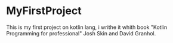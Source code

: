 # MyFirstProject
This is my first project on kotlin lang, i writhe it whith book "Kotlin Programming for professional" Josh Skin and David Granhol.
